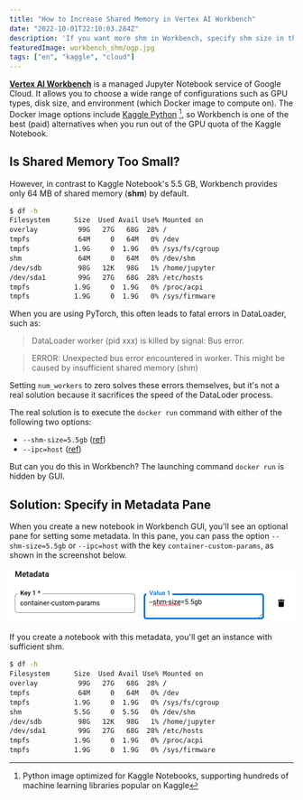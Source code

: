 ```yaml
---
title: "How to Increase Shared Memory in Vertex AI Workbench"
date: "2022-10-01T22:10:03.284Z"
description: 'If you want more shm in Workbench, specify shm size in the "Metadata" pane when creating a notebook.'
featuredImage: workbench_shm/ogp.jpg
tags: ["en", "kaggle", "cloud"]
---
```


**[Vertex AI Workbench](https://cloud.google.com/vertex-ai-workbench)** is a managed Jupyter Notebook service of Google Cloud. It allows you to choose a wide range of configurations such as GPU types, disk size, and environment (which Docker image to compute on). The Docker image options include [Kaggle Python](https://github.com/Kaggle/docker-python) [^1], so Workbench is one of the best (paid) alternatives when you run out of the GPU quota of the Kaggle Notebook.

## Is Shared Memory Too Small?
However, in contrast to Kaggle Notebook's 5.5 GB, Workbench provides only 64 MB of shared memory (**shm**) by default.

```sh
$ df -h
Filesystem      Size  Used Avail Use% Mounted on
overlay          99G   27G   68G  28% /
tmpfs            64M     0   64M   0% /dev
tmpfs           1.9G     0  1.9G   0% /sys/fs/cgroup
shm              64M     0   64M   0% /dev/shm
/dev/sdb         98G   12K   98G   1% /home/jupyter
/dev/sda1        99G   27G   68G  28% /etc/hosts
tmpfs           1.9G     0  1.9G   0% /proc/acpi
tmpfs           1.9G     0  1.9G   0% /sys/firmware
```

When you are using PyTorch, this often leads to fatal errors in DataLoader, such as:

> DataLoader worker (pid xxx) is killed by signal: Bus error. 

> ERROR: Unexpected bus error encountered in worker. This might be caused by insufficient shared memory (shm)

Setting `num_workers` to zero solves these errors themselves, but it's not a real solution because it sacrifices the speed of the DataLoder process.

The real solution is to execute the `docker run` command with either of the following two options:

- `--shm-size=5.5gb` ([ref](https://docs.docker.com/engine/reference/run/#runtime-constraints-on-resources))
- `--ipc=host` ([ref](https://docs.docker.com/engine/reference/run/#ipc-settings---ipc))

But can you do this in Workbench? The launching command `docker run` is hidden by GUI.

## Solution: Specify in Metadata Pane
When you create a new notebook in Workbench GUI, you'll see an optional pane for setting some metadata. In this pane, you can pass the option `--shm-size=5.5gb` or `--ipc=host` with the key `container-custom-params`, as shown in the screenshot below.

![Metadata](metadata.png)

If you create a notebook with this metadata, you'll get an instance with sufficient shm.

```sh
$ df -h
Filesystem      Size  Used Avail Use% Mounted on
overlay          99G   27G   68G  28% /
tmpfs            64M     0   64M   0% /dev
tmpfs           1.9G     0  1.9G   0% /sys/fs/cgroup
shm             5.5G     0  5.5G   0% /dev/shm
/dev/sdb         98G   12K   98G   1% /home/jupyter
/dev/sda1        99G   27G   68G  28% /etc/hosts
tmpfs           1.9G     0  1.9G   0% /proc/acpi
tmpfs           1.9G     0  1.9G   0% /sys/firmware
```


[^1]: Python image optimized for Kaggle Notebooks, supporting hundreds of machine learning libraries popular on Kaggle
